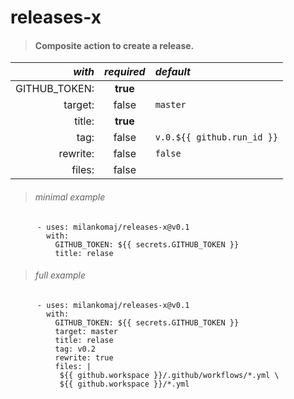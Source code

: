 # releases-x
> #### Composite action to create a release.


*with* | *required*  | *default*
---: | :---: | :---
GITHUB_TOKEN: |**true**|
target:       | false  | `master`
title:        |**true**|
tag:          | false  | `v.0.${{ github.run_id }}`
rewrite:      | false  | `false`
files:        | false  |

> ###### minimal example
```
      - uses: milankomaj/releases-x@v0.1
        with:
          GITHUB_TOKEN: ${{ secrets.GITHUB_TOKEN }}
          title: relase
 ```

> ###### full example
```
      - uses: milankomaj/releases-x@v0.1
        with:
          GITHUB_TOKEN: ${{ secrets.GITHUB_TOKEN }}
          target: master
          title: relase
          tag: v0.2
          rewrite: true
          files: |
           ${{ github.workspace }}/.github/workflows/*.yml \
           ${{ github.workspace }}/*.yml
```